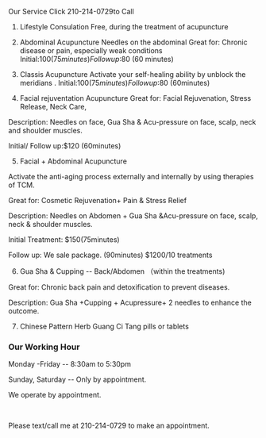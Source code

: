 Our Service
Click 210-214-0729to Call 

1. Lifestyle Consulation
   Free, during the treatment of acupuncture

2. Abdominal Acupuncture
   Needles on the abdominal
   Great for: Chronic disease or pain, especially weak conditions
   Initial:$100(75 minutes)
   Follow up:$80 (60 minutes)

3. Classis Acupuncture
   Activate your self-healing ability by unblock the meridians .
   Initial:$100(75 minutes)
   Follow up:$80 (60minutes)


4. Facial rejuventation Acupuncture
Great for: Facial Rejuvenation, Stress Release, Neck Care,

Description: Needles on face, Gua Sha & Acu-pressure on face, scalp, neck and shoulder muscles.

Initial/ Follow up:$120 (60minutes) 

5. Facial + Abdominal Acupuncture

Activate the anti-aging process externally and internally by using therapies of TCM.

Great for: Cosmetic Rejuvenation+ Pain & Stress Relief

Description: Needles on Abdomen + Gua Sha &Acu-pressure on face, scalp, neck & shoulder muscles.

Initial Treatment: $150(75minutes)

Follow up: We sale package. (90minutes) $1200/10 treatments

6. Gua Sha &  Cupping -- Back/Abdomen （within the treatments)

Great for: Chronic back pain and detoxification to prevent diseases.

Description: Gua Sha +Cupping + Acupressure+ 2 needles  to enhance the outcome.
 
7. Chinese Pattern Herb  Guang Ci Tang pills or tablets


### Our Working Hour

Monday -Friday -- 8:30am to 5:30pm

Sunday, Saturday -- Only by appointment.

We operate by appointment.

​

Please text/call  me at 210-214-0729 to make an appointment.
